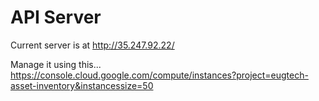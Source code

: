 # API Server
Current server is at http://35.247.92.22/

Manage it using this...
https://console.cloud.google.com/compute/instances?project=eugtech-asset-inventory&instancessize=50